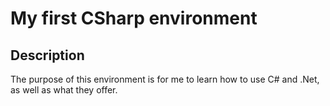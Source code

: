 # My first CSharp environment

## Description
The purpose of this environment is for me to learn how to use C# and .Net, as well as what they offer.
